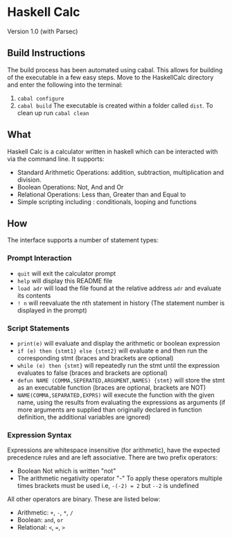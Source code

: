 

Haskell Calc
================

Version 1.0 (with Parsec)

Build Instructions
----------------------
The build process has been automated using cabal. 
This allows for building of the executable in a few easy steps.
Move to the HaskellCalc directory and enter the following into the terminal:
1. `cabal configure`
2. `cabal build`
The executable is created within a folder called `dist`.
To clean up run `cabal clean`

	
What
-----

Haskell Calc is a calculator written in haskell which can be interacted with via the command line.
It supports:
- Standard Arithmetic Operations: addition, subtraction, multiplication and division.
- Boolean Operations: Not, And and Or
- Relational Operations: Less than, Greater than and Equal to 
- Simple scripting including : conditionals, looping and functions
	
How 
----

The interface supports a number of statement types:

### Prompt Interaction
- `quit` will exit the calculator prompt
- `help` will display this README file 
- `load adr` will load the file found at the relative address `adr` and evaluate its contents
- `! n` will reevaluate the nth statement in history (The statement number is displayed in the prompt)

### Script Statements
- `print(e)` will evaluate and display the arithmetic or boolean expression
- `if (e) then {stmt1} else {stmt2}` will evaluate e and then run the corresponding stmt 
  (braces and brackets are optional)
- `while (e) then {stmt}` will repeatedly run the stmt until the expression evaluates to false
  (braces and brackets are optional)
- `defun NAME (COMMA,SEPERATED,ARGUMENT,NAMES) {stmt}` will store the stmt as an executable function
  (braces are optional, brackets are NOT)
- `NAME(COMMA,SEPARATED,EXPRS)` will execute the function with the given name, using the results from
  evaluating the expressions as arguments
  (if more arguments are supplied than originally declared in function definition, the additional variables are ignored)
  
### Expression Syntax
Expressions are whitespace insensitive (for arithmetic), have the expected precedence rules and are left associative.
There are two prefix operators: 
- Boolean Not which is written "not" 
- The arithmetic negativity operator "-"
To apply these operators multiple times brackets must be used i.e, `-(-2) = 2` but `--2` is undefined


All other operators are binary. These are listed below:
- Arithmetic: `+`, `-`, `*`, `/`
- Boolean: `and`, `or`
- Relational: `<`, `=`, `>`

